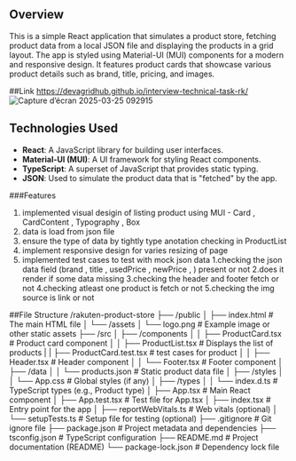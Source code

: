 ## Overview

This is a simple React application that simulates a product store, fetching product data from a local JSON file and displaying the products in a grid layout. The app is styled using Material-UI (MUI) components for a modern and responsive design. It features product cards that showcase various product details such as brand, title, pricing, and images.

##Link
https://devagridhub.github.io/interview-technical-task-rk/
![Capture d’écran 2025-03-25 092915](https://github.com/user-attachments/assets/9ffe423e-28ee-4783-996f-1bdb3dc7de60)


## Technologies Used

- **React**: A JavaScript library for building user interfaces.
- **Material-UI (MUI)**: A UI framework for styling React components.
- **TypeScript**: A superset of JavaScript that provides static typing.
- **JSON**: Used to simulate the product data that is "fetched" by the app.

###Features
1. implemented visual desigin of listing product using MUI - Card , CardContent , Typography , Box
2. data is load from json file 
3. ensure the type of data by tightly type anotation checking in ProductList
4. implement responsive design for varies resizing of page
5. implemented test cases to test with mock json data
     1.checking the json data field (brand , title , usedPrice , newPrice , ) present or not 
     2.does it render if some data missing
     3.checking the header and footer fetch or not
     4.checking atleast one product is fetch or not
     5.checking the img source is link or not



##File Structure 
/rakuten-product-store
├── /public
│   ├── index.html             # The main HTML file
│   └── /assets
│       └── logo.png           # Example image or other static assets
├── /src
│   ├── /components
│   │   ├── ProductCard.tsx    # Product card component
│   │   ├── ProductList.tsx    # Displays the list of products
|   |   ├── ProductCard.test.tsx    # test cases for product 
│   │   ├── Header.tsx         # Header component
│   │   └── Footer.tsx         # Footer component
│   ├── /data
│   │   └── products.json      # Static product data file
│   ├── /styles
│   │   └── App.css            # Global styles (if any)
│   ├── /types
│   │   └── index.d.ts         # TypeScript types (e.g., Product type)
│   ├── App.tsx                # Main React component
│   ├── App.test.tsx           # Test file for App.tsx
│   ├── index.tsx              # Entry point for the app
│   ├── reportWebVitals.ts     # Web vitals (optional)
│   └── setupTests.ts          # Setup file for testing (optional)
├── .gitignore                 # Git ignore file
├── package.json               # Project metadata and dependencies
├── tsconfig.json              # TypeScript configuration
├── README.md                  # Project documentation (README)
└── package-lock.json          # Dependency lock file
